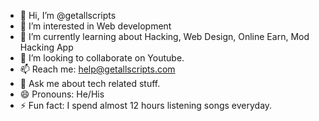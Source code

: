- 👋 Hi, I’m @getallscripts
- 👀 I’m interested in  Web development
- 🌱 I’m currently learning about Hacking, Web Design, Online Earn, Mod Hacking App
- 💞️ I’m looking to collaborate on Youtube.
- 📫 Reach me: help@getallscripts.com
- 💬 Ask me about tech related stuff.
- 😄 Pronouns: He/His
- ⚡ Fun fact: I spend almost 12 hours listening songs everyday.


<!---
getallscripts/getallscripts is a ✨ special ✨ repository because its `README.md` (this file) appears on your GitHub profile.
You can click the Preview link to take a look at your changes.
--->
